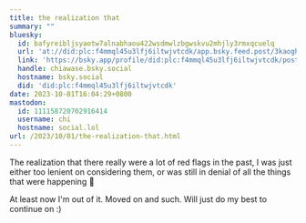 ```yaml
---
title: the realization that
summary: ""
bluesky:
  id: bafyreibljsyaotw7alnabhaou422wsdmwlzbgwskvu2mhjly3rmxqcuelq
  url: 'at://did:plc:f4mmql45u3lfj6iltwjvtcdk/app.bsky.feed.post/3kaoghsyfit2u'
  link: 'https://bsky.app/profile/did:plc:f4mmql45u3lfj6iltwjvtcdk/post/3kaoghsyfit2u'
  handle: chiawase.bsky.social
  hostname: bsky.social
  did: 'did:plc:f4mmql45u3lfj6iltwjvtcdk'
date: 2023-10-01T16:04:29+0800
mastodon:
  id: 111158720702916414
  username: chi
  hostname: social.lol
url: /2023/10/01/the-realization-that.html
---
```


The realization that there really were a lot of red flags in the past, I was just either too lenient on considering them, or was still in denial of all the things that were happening 🫠

At least now I'm out of it. Moved on and such. Will just do my best to continue on :)
